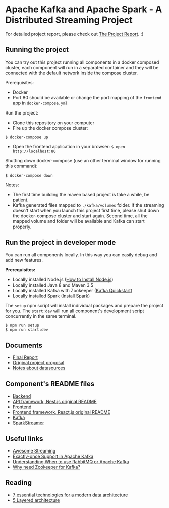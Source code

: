 # Apache Kafka and Apache Spark - A Distributed Streaming Project

For detailed project report, please check out [The Project Report](docs/final-report.md). ;)

## Running the project

You can try out this project running all components in a docker composed cluster, each component will run in a separated container and they will be connected with the default network inside the compose cluster.

Prerequisites:

- Docker
- Port 80 should be available or change the port mapping of the `frontend` app in `docker-compose.yml`

Run the project:

- Clone this repository on your computer
- Fire up the docker compose cluster:

```
$ docker-compose up
```

- Open the frontend application in your browser: `$ open http://localhost:80`

Shutting down docker-compose (use an other terminal window for running this command):

```
$ docker-compose down
```

Notes:

- The first time building the maven based project is take a while, be patient.
- Kafka generated files mapped to `./kafka/volumes` folder. If the streaming doesn't start when you launch this project first time, please shut down the docker-compose cluster and start again. Second time, all the mapped volume and folder will be available and Kafka can start properly.

## Run the project in developer mode

You can run all components locally. In this way you can easily debug and add new features.

**Prerequisites:**

- Locally installed Node.js ([How to Install Node.js](http://yoember.com/nodejs/the-best-way-to-install-node-js/))
- Locally installed Java 8 and Maven 3.5
- Locally installed Kafka with Zookeeper ([Kafka Quickstart](https://kafka.apache.org/quickstart))
- Locally installed Spark ([Install Spark](http://spark.apache.org/downloads.html))

The `setup` npm script will install individual packages and prepare the project for you. The `start:dev` will run all component's development script concurrently in the same terminal.

```
$ npm run setup
$ npm run start:dev
```

## Documents

- [Final Report](docs/final-report.md)
- [Original project proposal](docs/proposal.md)
- [Notes about datasources](docs/finding-datastream-notes.md)

## Component's README files

- [Backend](backend/README.md)
- [API framework, Nest.js original README](backend/FRAMEWORK_README.md)
- [Frontend](frontend/README.md)
- [Frontend framework, React.js original README](frontend/FRAMEWORK_README.md)
- [Kafka](kafka/README.md)
- [SparkStreamer](SparkStreamer/README.md)

## Useful links

- [Awesome Streaming](https://github.com/manuzhang/awesome-streaming)
- [Exactly-once Support in Apache Kafka](https://medium.com/@jaykreps/exactly-once-support-in-apache-kafka-55e1fdd0a35f)
- [Understanding When to use RabbitMQ or Apache Kafka](https://content.pivotal.io/blog/understanding-when-to-use-rabbitmq-or-apache-kafka)
- [Why need Zookeeper for Kafka?](https://www.quora.com/What-is-the-actual-role-of-Zookeeper-in-Kafka-What-benefits-will-I-miss-out-on-if-I-don%E2%80%99t-use-Zookeeper-and-Kafka-together)

## Reading

- [7 essential technologies for a modern data architecture](https://www.infoworld.com/article/3257105/big-data/7-essential-technologies-for-a-modern-data-architecture.html)
- [5 Layered architecture](https://www.researchgate.net/publication/259172538_5-Layered_Architecture_of_Cloud_Database_Management_System)
